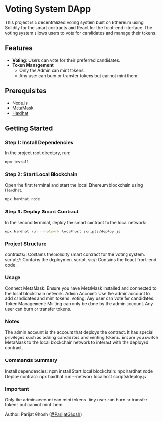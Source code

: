 # Voting System DApp

This project is a decentralized voting system built on Ethereum using Solidity for the smart contracts and React for the front-end interface. The voting system allows users to vote for candidates and manage their tokens. 

## Features

- **Voting**: Users can vote for their preferred candidates.
- **Token Management**: 
  - Only the Admin can mint tokens.
  - Any user can burn or transfer tokens but cannot mint them.

## Prerequisites

- [Node.js](https://nodejs.org/)
- [MetaMask](https://metamask.io/)
- [Hardhat](https://hardhat.org/)

## Getting Started

### Step 1: Install Dependencies

In the project root directory, run:

```bash
npm install
```
### Step 2: Start Local Blockchain
Open the first terminal and start the local Ethereum blockchain using Hardhat:
```bash
npx hardhat node
```

### Step 3: Deploy Smart Contract
In the second terminal, deploy the smart contract to the local network:

```bash
npx hardhat run --network localhost scripts/deploy.js
```

### Project Structure
contracts/: Contains the Solidity smart contract for the voting system.
scripts/: Contains the deployment script.
src/: Contains the React front-end code.

### Usage
Connect MetaMask: Ensure you have MetaMask installed and connected to the local blockchain network.
Admin Account: Use the admin account to add candidates and mint tokens.
Voting: Any user can vote for candidates.
Token Management:
Minting can only be done by the admin account.
Any user can burn or transfer tokens.

### Notes
The admin account is the account that deploys the contract. It has special privileges such as adding candidates and minting tokens.
Ensure you switch MetaMask to the local blockchain network to interact with the deployed contract.

### Commands Summary
Install dependencies: npm install
Start local blockchain: npx hardhat node
Deploy contract: npx hardhat run --network localhost scripts/deploy.js

### Important
Only the admin account can mint tokens.
Any user can burn or transfer tokens but cannot mint them.

Author:
Parijat Ghosh
([@ParijatGhosh](https://github.com/ParijatGhosh))
